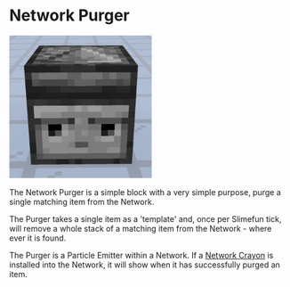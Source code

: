 # Network Purger

![Network Purger](../../.gitbook/assets/networks/tile_network_purger.png)

The Network Purger is a simple block with a very simple purpose, purge a single matching item from the Network.

The Purger takes a single item as a 'template' and, once per Slimefun tick, will remove a whole stack of a matching item from the Network - where ever it is found.

The Purger is a Particle Emitter within a Network. If a [Network Crayon](../tools/network-crayon.md) is installed into the Network, it will show when it has successfully purged an item.
